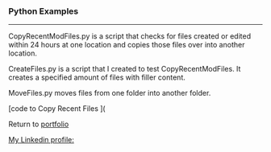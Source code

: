 ### Python Examples
***

CopyRecentModFiles.py is a script that checks for files created or edited within 24 hours at one location and copies those files over into another location.

CreateFiles.py is a script that I created to test CopyRecentModFiles. It creates a specified amount of files with filler content.

MoveFiles.py moves files from one folder into another folder.

[code to Copy Recent Files ](<script src="https://gist.github.com/MooreRachel/783652625b62157a2c8409a187a5bb9f.js"></script>

Return to [portfolio](MooreRachel.github.io/Portfolio)


[My Linkedin profile: ](https://www.linkedin.com/in/rachelmprofile)
